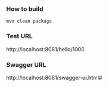 
### How to build
```shell
mvn clean package
```

### Test URL

http://localhost:8081/hello/1000

### Swagger URL

http://localhost:8081/swagger-ui.html#